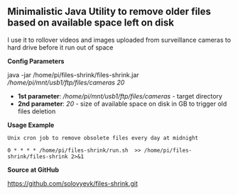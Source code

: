 
Minimalistic Java Utility to remove older files based on available space left on disk
-----------------------------------------------------------------

I use it to rollover videos and images uploaded from surveillance cameras to hard drive before it run out of space   

**Config Parameters**


java -jar /home/pi/files-shrink/files-shrink.jar  */home/pi/mnt/usb1/ftp/files/cameras* *20*

* **1st parameter**: */home/pi/mnt/usb1/ftp/files/cameras* - target directory
* **2nd parameter**: *20* - size of available space on disk in GB to trigger old files deletion 

**Usage Example**

    Unix cron job to remove obsolete files every day at midnight

    0 * * * * /home/pi/files-shrink/run.sh  >> /home/pi/files-shrink/files-shrink 2>&1


**Source at GitHub**

https://github.com/solovyevk/files-shrink.git

